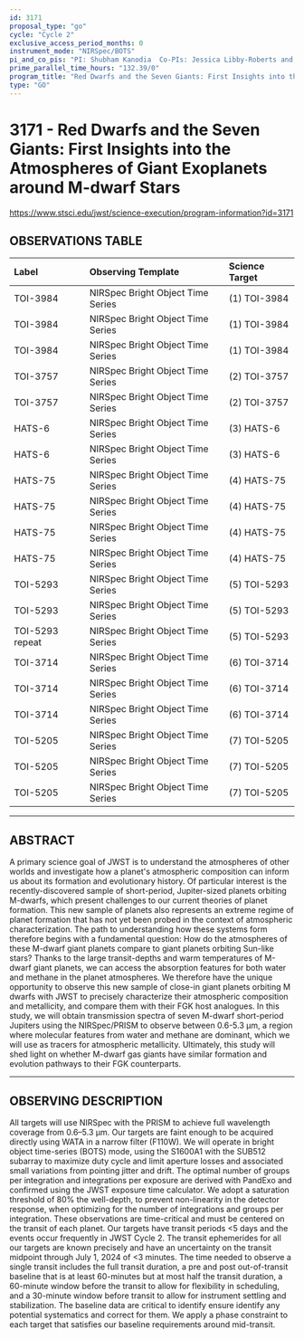```yaml
---
id: 3171
proposal_type: "go"
cycle: "Cycle 2"
exclusive_access_period_months: 0
instrument_mode: "NIRSpec/BOTS"
pi_and_co_pis: "PI: Shubham Kanodia  Co-PIs: Jessica Libby-Roberts and Caleb Canas"
prime_parallel_time_hours: "132.39/0"
program_title: "Red Dwarfs and the Seven Giants: First Insights into the Atmospheres of Giant Exoplanets around M-dwarf Stars"
type: "GO"
---
```

# 3171 - Red Dwarfs and the Seven Giants: First Insights into the Atmospheres of Giant Exoplanets around M-dwarf Stars
https://www.stsci.edu/jwst/science-execution/program-information?id=3171
## OBSERVATIONS TABLE
| Label             | Observing Template             | Science Target       |
| :---------------- | :----------------------------- | :------------------- |
| TOI-3984          | NIRSpec Bright Object Time Series | (1) TOI-3984         |
| TOI-3984          | NIRSpec Bright Object Time Series | (1) TOI-3984         |
| TOI-3984          | NIRSpec Bright Object Time Series | (1) TOI-3984         |
| TOI-3757          | NIRSpec Bright Object Time Series | (2) TOI-3757         |
| TOI-3757          | NIRSpec Bright Object Time Series | (2) TOI-3757         |
| HATS-6            | NIRSpec Bright Object Time Series | (3) HATS-6           |
| HATS-6            | NIRSpec Bright Object Time Series | (3) HATS-6           |
| HATS-75           | NIRSpec Bright Object Time Series | (4) HATS-75          |
| HATS-75           | NIRSpec Bright Object Time Series | (4) HATS-75          |
| HATS-75           | NIRSpec Bright Object Time Series | (4) HATS-75          |
| HATS-75           | NIRSpec Bright Object Time Series | (4) HATS-75          |
| TOI-5293          | NIRSpec Bright Object Time Series | (5) TOI-5293         |
| TOI-5293          | NIRSpec Bright Object Time Series | (5) TOI-5293         |
| TOI-5293 repeat   | NIRSpec Bright Object Time Series | (5) TOI-5293         |
| TOI-3714          | NIRSpec Bright Object Time Series | (6) TOI-3714         |
| TOI-3714          | NIRSpec Bright Object Time Series | (6) TOI-3714         |
| TOI-3714          | NIRSpec Bright Object Time Series | (6) TOI-3714         |
| TOI-5205          | NIRSpec Bright Object Time Series | (7) TOI-5205         |
| TOI-5205          | NIRSpec Bright Object Time Series | (7) TOI-5205         |
| TOI-5205          | NIRSpec Bright Object Time Series | (7) TOI-5205         |

---

## ABSTRACT

A primary science goal of JWST is to understand the atmospheres of other worlds and investigate how a planet's atmospheric composition can inform us about its formation and evolutionary history. Of particular interest is the recently-discovered sample of short-period, Jupiter-sized planets orbiting M-dwarfs, which present challenges to our current theories of planet formation. This new sample of planets also represents an extreme regime of planet formation that has not yet been probed in the context of atmospheric characterization. The path to understanding how these systems form therefore begins with a fundamental question: How do the atmospheres of these M-dwarf giant planets compare to giant planets orbiting Sun-like stars? Thanks to the large transit-depths and warm temperatures of M-dwarf giant planets, we can access the absorption features for both water and methane in the planet atmospheres. We therefore have the unique opportunity to observe this new sample of close-in giant planets orbiting M dwarfs with JWST to precisely characterize their atmospheric composition and metallicity, and compare them with their FGK host analogues. In this study, we will obtain transmission spectra of seven M-dwarf short-period Jupiters using the NIRSpec/PRISM to observe between 0.6-5.3 µm, a region where molecular features from water and methane are dominant, which we will use as tracers for atmospheric metallicity. Ultimately, this study will shed light on whether M-dwarf gas giants have similar formation and evolution pathways to their FGK counterparts.

---

## OBSERVING DESCRIPTION

All targets will use NIRSpec with the PRISM to achieve full wavelength coverage from 0.6–5.3 µm. Our targets are faint enough to be acquired directly using WATA in a narrow filter (F110W). We will operate in bright object time-series (BOTS) mode, using the S1600A1 with the SUB512 subarray to maximize duty cycle and limit aperture losses and associated small variations from pointing jitter and drift. The optimal number of groups per integration and integrations per exposure are derived with PandExo and confirmed using the JWST exposure time calculator. We adopt a saturation threshold of 80% the well-depth, to prevent non-linearity in the detector response, when optimizing for the number of integrations and groups per integration. These observations are time-critical and must be centered on the transit of each planet. Our targets have transit periods <5 days and the events occur frequently in JWST Cycle 2. The transit ephemerides for all our targets are known precisely and have an uncertainty on the transit midpoint through July 1, 2024 of <3 minutes. The time needed to observe a single transit includes the full transit duration, a pre and post out-of-transit baseline that is at least 60-minutes but at most half the transit duration, a 60-minute window before the transit to allow for flexibility in scheduling, and a 30-minute window before transit to allow for instrument settling and stabilization. The baseline data are critical to identify ensure identify any potential systematics and correct for them. We apply a phase constraint to each target that satisfies our baseline requirements around mid-transit.